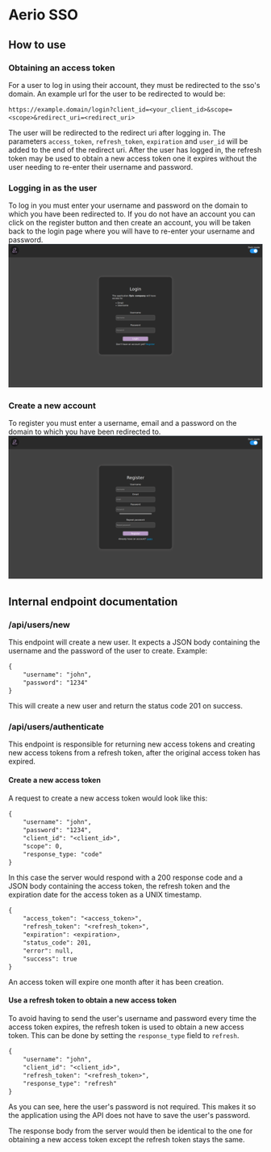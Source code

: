 # **Aerio SSO**

## **How to use**

### Obtaining an access token
For a user to log in using their account, they must be redirected to the sso's domain. An example url for the user to be redirected to would be:

    https://example.domain/login?client_id=<your_client_id>&scope=<scope>&redirect_uri=<redirect_uri>

The user will be redirected to the redirect uri after logging in. The parameters `access_token`, `refresh_token`, `expiration` and `user_id` will be added to the end of the redirect uri. After the user has logged in, the refresh token may be used to obtain a new access token one it expires without the user needing to re-enter their username and password.

### Logging in as the user
To log in you must enter your username and password on the domain to which you have been redirected to. If you do not have an account you can click on the register button and then create an account, you will be taken back to the login page where you will have to re-enter your username and password.
![Login page](static/img/login.png)

### Create a new account
To register you must enter a username, email and a password on the domain to which you have been redirected to.
![Register page](static/img/register.png)

## **Internal endpoint documentation**

### /api/users/new
This endpoint will create a new user. It expects a JSON body containing the username and the password of the user to create. Example:

    {
        "username": "john",
        "password": "1234"
    }

This will create a new user and return the status code 201 on success.

### /api/users/authenticate
This endpoint is responsible for returning new access tokens and creating new access tokens from a refresh token, after the original access token has expired.

#### **Create a new access token**
A request to create a new access token would look like this:

    {
        "username": "john",
        "password": "1234",
        "client_id": "<client_id>",
        "scope": 0,
        "response_type: "code"
    }

In this case the server would respond with a 200 response code and a JSON body containing the access token, the refresh token and the expiration date for the access token as a UNIX timestamp.

    {
        "access_token": "<access_token>",
        "refresh_token": "<refresh_token>",
        "expiration": <expiration>,
        "status_code": 201,
        "error": null,
        "success": true
    }

An access token will expire one month after it has been creation.

#### **Use a refresh token to obtain a new access token**
To avoid having to send the user's username and password every time the access token expires, the refresh token is used to obtain a new access token. This can be done by setting the `response_type` field to `refresh`.

    {
        "username": "john",
        "client_id": "<client_id>",
        "refresh_token": "<refresh_token>",
        "response_type": "refresh"
    }

As you can see, here the user's password is not required. This makes it so the application using the API does not have to save the user's password.

The response body from the server would then be identical to the one for obtaining a new access token except the refresh token stays the same.
